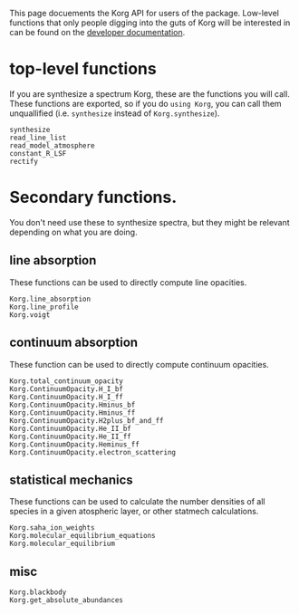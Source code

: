 This page docuements the Korg API for users of the package. Low-level functions that only people 
digging into the guts of Korg will be interested in can be found on the 
[developer documentation](../devdocs).

# top-level functions
If you are synthesize a spectrum Korg, these are the functions you will call.  
These functions are exported, so if you do `using Korg`, you can call them unquallified (i.e.
`synthesize` instead of `Korg.synthesize`).  

```@docs
synthesize
read_line_list
read_model_atmosphere
constant_R_LSF
rectify
```

# Secondary functions.
You don't need use these to synthesize spectra, but they might be relevant depending on what you are 
doing.

## line absorption 
These functions can be used to directly compute line opacities. 

```@docs
Korg.line_absorption
Korg.line_profile
Korg.voigt
```

## continuum absorption
These function can be used to directly compute continuum opacities.

```@docs
Korg.total_continuum_opacity
Korg.ContinuumOpacity.H_I_bf
Korg.ContinuumOpacity.H_I_ff
Korg.ContinuumOpacity.Hminus_bf
Korg.ContinuumOpacity.Hminus_ff
Korg.ContinuumOpacity.H2plus_bf_and_ff
Korg.ContinuumOpacity.He_II_bf
Korg.ContinuumOpacity.He_II_ff
Korg.ContinuumOpacity.Heminus_ff
Korg.ContinuumOpacity.electron_scattering
```

## statistical mechanics
These functions can be used to calculate the number densities of all species in a given atospheric 
layer, or other statmech calculations. 

```@docs
Korg.saha_ion_weights
Korg.molecular_equilibrium_equations
Korg.molecular_equilibrium
```

## misc

```@docs
Korg.blackbody
Korg.get_absolute_abundances
```
